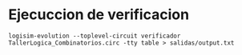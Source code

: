 # Ejecuccion de verificacion


    logisim-evolution --toplevel-circuit verificador TallerLogica_Combinatorios.circ -tty table > salidas/output.txt
